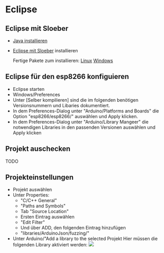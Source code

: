 # Eclipse
## Eclipse mit Sloeber 
* [Java installieren](https://java.com/de/download/)
* [Eclipse mit Sloeber](http://eclipse.baeyens.it/) installieren

    Fertige Pakete zum installieren: [Linux](http://eclipse.baeyens.it/stable.php?OS=Linux) [Windows](http://eclipse.baeyens.it/stable.php?OS=Windows)
## Eclipse für den esp8266 konfiguieren
- Eclipse starten
- Windows/Preferences
- Unter [Selber kompilieren] sind die im folgenden benötigen Versionsnummern und Libaries dokumentiert.
- In dem Preferences-Dialog unter "Arduino/Platforms and Boards" die Option "esp8266/esp8266/<Version>" auswählen und Apply klicken. 
- In dem Preferences-Dialog unter "Arduino/Library Mangeer" die notwendigen Libraries in den passenden Versionen auswählen und Apply klicken
    
## Projekt auschecken
TODO

## Projekteinstellungen
- Projekt auswählen
- Unter Properties:
	- "C/C++ General"
	- "Paths and Symbols"
	- Tab "Source Location"
	- Ersten Eintrag auswählen
	- "Edit Filter"
	- Und über ADD, den folgenden Eintrag hinzufügen
	- "libraries/ArduinoJson/fuzzing/"
- Unter Arduino/"Add a library to the selected Projekt
 	Hier müssen die folgenden Library aktiviert werden:
	![](/img/EU_Libs1.png)
